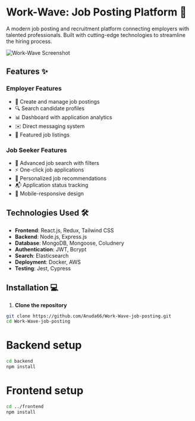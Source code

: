 # Work-Wave: Job Posting Platform 🌊

A modern job posting and recruitment platform connecting employers with talented professionals. Built with cutting-edge technologies to streamline the hiring process.

![Work-Wave Screenshot](./screenshot.png) <!-- Add actual screenshot path later -->

## Features ✨

### Employer Features
- 📝 Create and manage job postings
- 🔍 Search candidate profiles
- 📊 Dashboard with application analytics
- ✉️ Direct messaging system
- 📌 Featured job listings

### Job Seeker Features
- 🔎 Advanced job search with filters
- ⚡ One-click job applications
- 📰 Personalized job recommendations
- 📬 Application status tracking
- 📱 Mobile-responsive design

## Technologies Used 🛠️

- **Frontend**: React.js, Redux, Tailwind CSS
- **Backend**: Node.js, Express.js
- **Database**: MongoDB, Mongoose, Coludnery
- **Authentication**: JWT, Bcrypt
- **Search**: Elasticsearch
- **Deployment**: Docker, AWS
- **Testing**: Jest, Cypress

## Installation 💻

1. **Clone the repository**
```bash
git clone https://github.com/Anuda66/Work-Wave-job-posting.git
cd Work-Wave-job-posting
```

# Backend setup
```bash
cd backend
npm install
```
# Frontend setup
```bash
cd ../frontend
npm install
```

